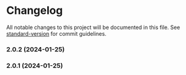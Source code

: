 # Changelog

All notable changes to this project will be documented in this file. See [standard-version](https://github.com/conventional-changelog/standard-version) for commit guidelines.

### 2.0.2 (2024-01-25)

### 2.0.1 (2024-01-25)

